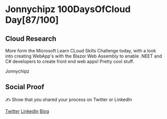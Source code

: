 <!-- This is a template you can use for quick progress days. It removes a lot of the steps we encourage you to share in the longer template 000-DAY-ARTICLE-LONG-TEMPLATE.MD-->

# Jonnychipz 100DaysOfCloud Day[87/100]

## Cloud Research

More form the Microsoft Learn CLoud Skills Challenge today, with a look into creating WebApp's with the Blazor Web Assembly to enable .NEET and C# developers to create front end web apps! Pretty cool stuff.

Jonnychipz

## Social Proof

✍️ Show that you shared your process on Twitter or LinkedIn

[Twitter](https://twitter.com/jonnychipz/status/1337433691006652418)
[LinkedIn](https://www.linkedin.com/posts/japlunn_day87100-100daysofcloud-jonnychipz-activity-6743199379903008769-SwL5)
[Blog](https://jonnychipz.com/2020/12/11/day87-100-100daysofcloud-jonnychipz-cloud-skills-challenge-build-a-webapp-with-blazor-webassembly/)
